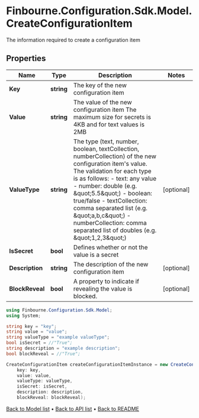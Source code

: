 # Finbourne.Configuration.Sdk.Model.CreateConfigurationItem
The information required to create a configuration item

## Properties

Name | Type | Description | Notes
------------ | ------------- | ------------- | -------------
**Key** | **string** | The key of the new configuration item | 
**Value** | **string** | The value of the new configuration item                The maximum size for secrets is 4KB and for text values is 2MB | 
**ValueType** | **string** | The type (text, number, boolean, textCollection, numberCollection) of the new configuration item&#39;s value.  The validation for each type is as follows:  - text: any value  - number: double (e.g. \&quot;5.5\&quot;)  - boolean: true/false  - textCollection: comma separated list (e.g. \&quot;a,b,c\&quot;)  - numberCollection: comma separated list of doubles (e.g. \&quot;1,2,3\&quot;) | [optional] 
**IsSecret** | **bool** | Defines whether or not the value is a secret | 
**Description** | **string** | The description of the new configuration item | [optional] 
**BlockReveal** | **bool** | A property to indicate if revealing the value is blocked. | [optional] 

```csharp
using Finbourne.Configuration.Sdk.Model;
using System;

string key = "key";
string value = "value";
string valueType = "example valueType";
bool isSecret = //"True";
string description = "example description";
bool blockReveal = //"True";

CreateConfigurationItem createConfigurationItemInstance = new CreateConfigurationItem(
    key: key,
    value: value,
    valueType: valueType,
    isSecret: isSecret,
    description: description,
    blockReveal: blockReveal);
```

[Back to Model list](../README.md#documentation-for-models) &#8226; [Back to API list](../README.md#documentation-for-api-endpoints) &#8226; [Back to README](../README.md)

